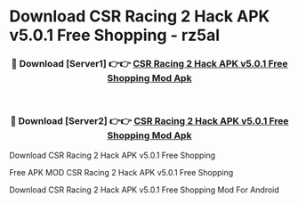 # Download CSR Racing 2 Hack APK v5.0.1 Free Shopping - rz5al



<div align="center">
<h3>🔴 Download [Server1] 👉👉 <a href="https://momento.my/?title=CSR_Racing_2_Hack_APK_v5.0.1_Free_Shopping">CSR Racing 2 Hack APK v5.0.1 Free Shopping Mod Apk</a></h3><br>

<h3>🔴 Download [Server2] 👉👉 <a href="https://momento.my/?title=CSR_Racing_2_Hack_APK_v5.0.1_Free_Shopping">CSR Racing 2 Hack APK v5.0.1 Free Shopping Mod Apk</a></h3>
</div>



Download CSR Racing 2 Hack APK v5.0.1 Free Shopping 

Free APK MOD CSR Racing 2 Hack APK v5.0.1 Free Shopping 

Download CSR Racing 2 Hack APK v5.0.1 Free Shopping Mod For Android
